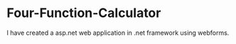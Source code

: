 # Four-Function-Calculator

I have created a asp.net web application in .net framework using webforms.
